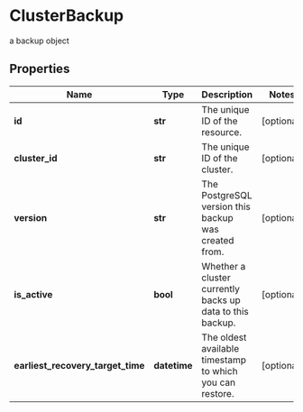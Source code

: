 # ClusterBackup

a backup object
## Properties
| Name | Type | Description | Notes |
| ------------ | ------------- | ------------- | ------------- |
| **id** | **str** | The unique ID of the resource. | [optional]  |
| **cluster_id** | **str** | The unique ID of the cluster. | [optional]  |
| **version** | **str** | The PostgreSQL version this backup was created from. | [optional]  |
| **is_active** | **bool** | Whether a cluster currently backs up data to this backup. | [optional]  |
| **earliest_recovery_target_time** | **datetime** | The oldest available timestamp to which you can restore. | [optional]  |


